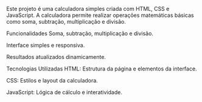Este projeto é uma calculadora simples criada com HTML, CSS e JavaScript. A calculadora permite realizar operações matemáticas básicas como soma, subtração, multiplicação e divisão.

Funcionalidades
Soma, subtração, multiplicação e divisão.

Interface simples e responsiva.

Resultados atualizados dinamicamente.

Tecnologias Utilizadas
HTML: Estrutura da página e elementos da interface.

CSS: Estilos e layout da calculadora.

JavaScript: Lógica de cálculo e interatividade.
